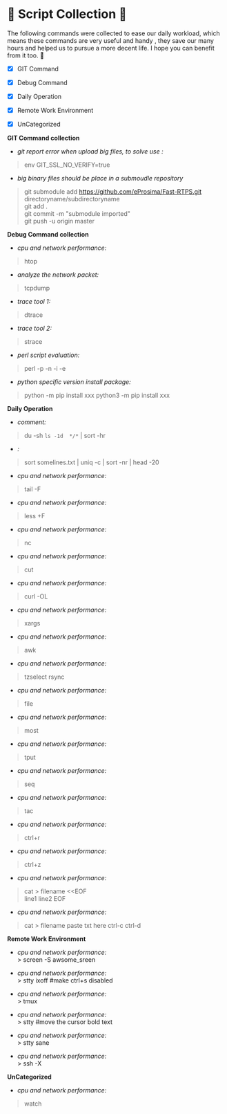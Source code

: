 # :rocket: Script Collection :rocket:
  
  The following commands were collected to ease our daily workload, which means these commands are very useful and handy , they save our many hours and helped us to pursue a more decent life. I hope you can benefit from it too. :metal:

- [x] GIT Command
- [x] Debug Command
- [x] Daily Operation 
- [x] Remote Work Environment
- [x] UnCategorized




 **GIT Command collection**
  
*  _git report error when upload big files, to solve use :_
    
 > env GIT_SSL_NO_VERIFY=true    
    
* _big binary files should be place in a submoudle repository_   
 
 > git submodule add https://github.com/eProsima/Fast-RTPS.git directoryname/subdirectoryname   
 > git add .   
 > git commit -m "submodule imported"   
 > git push -u origin master   




 **Debug Command collection**
 *  _cpu and network performance:_
 > htop
 *  _analyze the network packet:_
 > tcpdump 
 *  _trace tool 1:_
 > dtrace
 *  _trace tool 2:_
 > strace
 *  _perl script evaluation:_
 > perl -p -n -i -e
  *  _python specific version install package:_
 > python -m pip install xxx
 > python3 -m pip install xxx
 
  **Daily Operation**
  *  _comment:_
  > du -sh `ls -1d  */*` | sort -hr
  *  _:_
  > sort somelines.txt | uniq -c | sort -nr | head -20
  *  _cpu and network performance:_
  > tail -F
  *  _cpu and network performance:_
  > less +F
  *  _cpu and network performance:_
  > nc
  *  _cpu and network performance:_
  > cut
  *  _cpu and network performance:_
  > curl -OL
  *  _cpu and network performance:_
  > xargs
  *  _cpu and network performance:_
  > awk
  *  _cpu and network performance:_
  >  tzselect
  > rsync
  *  _cpu and network performance:_
  > file
  *  _cpu and network performance:_
  > most
  *  _cpu and network performance:_
  > tput
  *  _cpu and network performance:_
  > seq
  *  _cpu and network performance:_
  > tac
  *  _cpu and network performance:_
  > ctrl+r
  *  _cpu and network performance:_
  > ctrl+z
  *  _cpu and network performance:_ 
  > cat > filename <<EOF  
     line1 
      line2 
      EOF 
  *  _cpu and network performance:_  
  > cat > filename
      paste txt here
      ctrl-c
      ctrl-d


   **Remote Work Environment**
   
   *  _cpu and network performance:_  
    > screen -S awsome_sreen     
    
   *  _cpu and network performance:_  
    > stty ixoff #make ctrl+s disabled
    
   *  _cpu and network performance:_  
    > tmux  
    
   *  _cpu and network performance:_  
    > stty  #move the cursor  bold text
    
   *  _cpu and network performance:_  
    > stty sane  
    
   *  _cpu and network performance:_  
    > ssh -X
  
  
   **UnCategorized**
   
   *  _cpu and network performance:_  
   > watch
   
